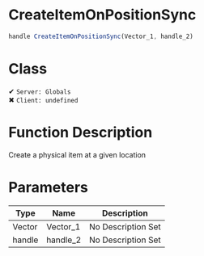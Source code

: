 # CreateItemOnPositionSync
```js	
handle CreateItemOnPositionSync(Vector_1, handle_2)
```
# Class
✔ `Server: Globals`  
✖ `Client: undefined`  

# Function Description
Create a physical item at a given location
# Parameters
Type|Name|Description
--|--|--
Vector|Vector_1|No Description Set
handle|handle_2|No Description Set
